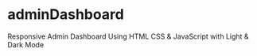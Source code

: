 # adminDashboard
Responsive Admin Dashboard Using HTML CSS &amp; JavaScript with Light &amp; Dark Mode
